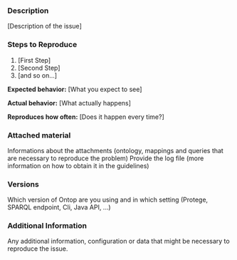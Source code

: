 <!--
Do you want to ask a question? Are you looking for support? We have also a mailing list https://groups.google.com/d/forum/ontop4obda

Have a look at our guidelines on how to submit a bug report https://github.com/ontop/ontop/wiki/BugReport
-->

### Description

[Description of the issue]

### Steps to Reproduce

1. [First Step]
2. [Second Step]
3. [and so on...]

**Expected behavior:** [What you expect to see]

**Actual behavior:** [What actually happens]

**Reproduces how often:** [Does it happen every time?]

### Attached material

Informations about the attachments (ontology, mappings and queries that are necessary to reproduce the problem)
Provide the log file (more information on how to obtain it in the guidelines)

### Versions

Which version of Ontop are you using and in which setting (Protege, SPARQL endpoint, Cli, Java API, ...)

### Additional Information

Any additional information, configuration or data that might be necessary to reproduce the issue.
